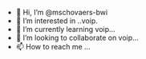 - 👋 Hi, I’m @mschovaers-bwi
- 👀 I’m interested in ..voip.
- 🌱 I’m currently learning voip...
- 💞️ I’m looking to collaborate on voip...
- 📫 How to reach me ...

<!---
mschovaers-bwi/mschovaers-bwi is a ✨ special ✨ repository because its `README.md` (this file) appears on your GitHub profile.
You can click the Preview link to take a look at your changes.
--->
